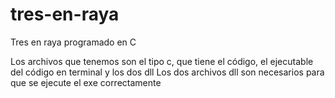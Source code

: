 # tres-en-raya
Tres en raya programado en C

Los archivos que tenemos son el tipo c, que tiene el código, el ejecutable del código en terminal y los dos dll
Los dos archivos dll son necesarios para que se ejecute el exe correctamente
